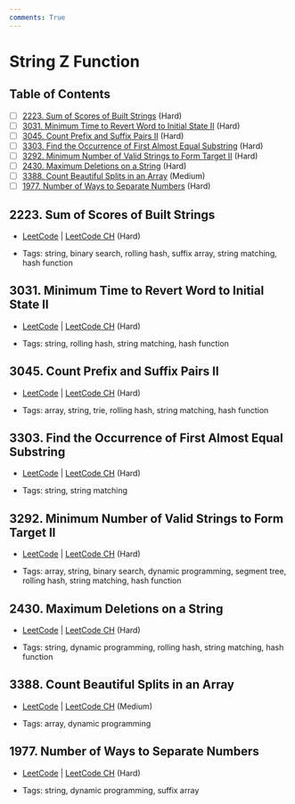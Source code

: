 ```yaml
---
comments: True
---
```


# String Z Function

## Table of Contents

- [ ] [2223. Sum of Scores of Built Strings](https://leetcode.cn/problems/sum-of-scores-of-built-strings/) (Hard)
- [ ] [3031. Minimum Time to Revert Word to Initial State II](https://leetcode.cn/problems/minimum-time-to-revert-word-to-initial-state-ii/) (Hard)
- [ ] [3045. Count Prefix and Suffix Pairs II](https://leetcode.cn/problems/count-prefix-and-suffix-pairs-ii/) (Hard)
- [ ] [3303. Find the Occurrence of First Almost Equal Substring](https://leetcode.cn/problems/find-the-occurrence-of-first-almost-equal-substring/) (Hard)
- [ ] [3292. Minimum Number of Valid Strings to Form Target II](https://leetcode.cn/problems/minimum-number-of-valid-strings-to-form-target-ii/) (Hard)
- [ ] [2430. Maximum Deletions on a String](https://leetcode.cn/problems/maximum-deletions-on-a-string/) (Hard)
- [ ] [3388. Count Beautiful Splits in an Array](https://leetcode.cn/problems/count-beautiful-splits-in-an-array/) (Medium)
- [ ] [1977. Number of Ways to Separate Numbers](https://leetcode.cn/problems/number-of-ways-to-separate-numbers/) (Hard)

## 2223. Sum of Scores of Built Strings

-   [LeetCode](https://leetcode.com/problems/sum-of-scores-of-built-strings/) | [LeetCode CH](https://leetcode.cn/problems/sum-of-scores-of-built-strings/) (Hard)

-   Tags: string, binary search, rolling hash, suffix array, string matching, hash function

## 3031. Minimum Time to Revert Word to Initial State II

-   [LeetCode](https://leetcode.com/problems/minimum-time-to-revert-word-to-initial-state-ii/) | [LeetCode CH](https://leetcode.cn/problems/minimum-time-to-revert-word-to-initial-state-ii/) (Hard)

-   Tags: string, rolling hash, string matching, hash function

## 3045. Count Prefix and Suffix Pairs II

-   [LeetCode](https://leetcode.com/problems/count-prefix-and-suffix-pairs-ii/) | [LeetCode CH](https://leetcode.cn/problems/count-prefix-and-suffix-pairs-ii/) (Hard)

-   Tags: array, string, trie, rolling hash, string matching, hash function

## 3303. Find the Occurrence of First Almost Equal Substring

-   [LeetCode](https://leetcode.com/problems/find-the-occurrence-of-first-almost-equal-substring/) | [LeetCode CH](https://leetcode.cn/problems/find-the-occurrence-of-first-almost-equal-substring/) (Hard)

-   Tags: string, string matching

## 3292. Minimum Number of Valid Strings to Form Target II

-   [LeetCode](https://leetcode.com/problems/minimum-number-of-valid-strings-to-form-target-ii/) | [LeetCode CH](https://leetcode.cn/problems/minimum-number-of-valid-strings-to-form-target-ii/) (Hard)

-   Tags: array, string, binary search, dynamic programming, segment tree, rolling hash, string matching, hash function

## 2430. Maximum Deletions on a String

-   [LeetCode](https://leetcode.com/problems/maximum-deletions-on-a-string/) | [LeetCode CH](https://leetcode.cn/problems/maximum-deletions-on-a-string/) (Hard)

-   Tags: string, dynamic programming, rolling hash, string matching, hash function

## 3388. Count Beautiful Splits in an Array

-   [LeetCode](https://leetcode.com/problems/count-beautiful-splits-in-an-array/) | [LeetCode CH](https://leetcode.cn/problems/count-beautiful-splits-in-an-array/) (Medium)

-   Tags: array, dynamic programming

## 1977. Number of Ways to Separate Numbers

-   [LeetCode](https://leetcode.com/problems/number-of-ways-to-separate-numbers/) | [LeetCode CH](https://leetcode.cn/problems/number-of-ways-to-separate-numbers/) (Hard)

-   Tags: string, dynamic programming, suffix array
